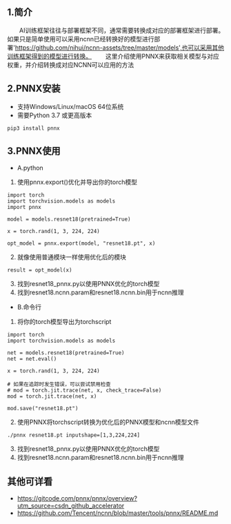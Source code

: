 ## 1.简介
&emsp;&emsp;AI训练框架往往与部署框架不同，通常需要转换成对应的部署框架进行部署。如果只是简单使用可以采用ncnn已经转换好的模型进行部署'https://github.com/nihui/ncnn-assets/tree/master/models',也可以采用其他训练框架得到的模型进行转换。
&emsp;&emsp;这里介绍使用PNNX来获取相关模型与对应权重，并介绍转换成对应NCNN可以应用的方法

## 2.PNNX安装
- 支持Windows/Linux/macOS 64位系统
- 需要Python 3.7 或更高版本
```
pip3 install pnnx
```

## 3.PNNX使用
- A.python
1. 使用pnnx.export()优化并导出你的torch模型
```
import torch
import torchvision.models as models
import pnnx

model = models.resnet18(pretrained=True)

x = torch.rand(1, 3, 224, 224)

opt_model = pnnx.export(model, "resnet18.pt", x)
```
2. 就像使用普通模块一样使用优化后的模块
```
result = opt_model(x)
```
3. 找到resnet18_pnnx.py以使用PNNX优化的torch模型
4. 找到resnet18.ncnn.param和resnet18.ncnn.bin用于ncnn推理

- B.命令行
1. 将你的torch模型导出为torchscript
```
import torch
import torchvision.models as models

net = models.resnet18(pretrained=True)
net = net.eval()

x = torch.rand(1, 3, 224, 224)

# 如果在追踪时发生错误，可以尝试禁用检查
# mod = torch.jit.trace(net, x, check_trace=False)
mod = torch.jit.trace(net, x)

mod.save("resnet18.pt")
```
2. 使用PNNX将torchscript转换为优化后的PNNX模型和ncnn模型文件
```
./pnnx resnet18.pt inputshape=[1,3,224,224]
```
3. 找到resnet18_pnnx.py以使用PNNX优化的torch模型
4. 找到resnet18.ncnn.param和resnet18.ncnn.bin用于ncnn推理
## 其他可详看
- https://gitcode.com/pnnx/pnnx/overview?utm_source=csdn_github_accelerator
- https://github.com/Tencent/ncnn/blob/master/tools/pnnx/README.md
